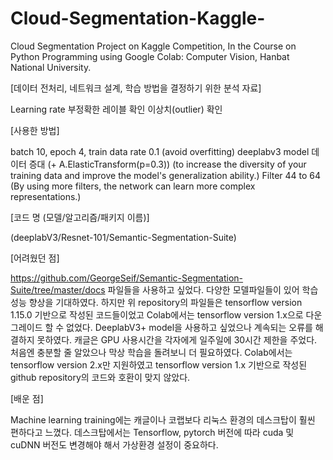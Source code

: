 # Cloud-Segmentation-Kaggle-
Cloud Segmentation Project on Kaggle Competition, In the Course on Python Programming using Google Colab: Computer Vision, Hanbat National University.




[데이터 전처리, 네트워크 설계, 학습 방법을 결정하기 위한 분석 자료]

Learning rate
부정확한 레이블 확인
이상치(outlier) 확인




[사용한 방법]

batch 10, epoch 4, train data rate 0.1 (avoid overfitting)
deeplabv3 model
데이터 증대 (+ A.ElasticTransform(p=0.3)) (to increase the diversity of your training data and improve the model's generalization ability.)
Filter 44 to 64 (By using more filters, the network can learn more complex representations.)




[코드 명 (모델/알고리즘/패키지 이름)]

(deeplabV3/Resnet-101/Semantic-Segmentation-Suite)




[어려웠던 점]

https://github.com/GeorgeSeif/Semantic-Segmentation-Suite/tree/master/docs 파일들을 사용하고 싶었다. 다양한 모델파일들이 있어 학습 성능 향상을 기대하였다. 하지만 위 repository의 파일들은 tensorflow version 1.15.0 기반으로 작성된 코드들이었고 Colab에서는 tensorflow version 1.x으로 다운그레이드 할 수 없었다. 
DeeplabV3+ model을 사용하고 싶었으나 계속되는 오류를 해결하지 못하였다.
캐글은 GPU 사용시간을 각자에게 일주일에 30시간 제한을 주었다. 처음엔 충분할 줄 알았으나 막상 학습을 돌려보니 더 필요하였다.
Colab에서는 tensorflow version 2.x만 지원하였고 tensorflow version 1.x 기반으로 작성된 github repository의 코드와 호환이 맞지 않았다. 





[배운 점]

Machine learning training에는 캐글이나 코랩보다 리눅스 환경의 데스크탑이 훨씬 편하다고 느꼈다.
데스크탑에서는 Tensorflow, pytorch 버전에 따라 cuda 및 cuDNN 버전도 변경해야 해서 가상환경 설정이 중요하다.
